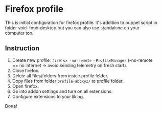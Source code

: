 # Firefox profile

This is initial configuration for firefox profile. It's addition to puppet script in folder void-linux-desktop but you can also use standalone on your computer too.

## Instruction

1. Create new profile: `firefox -no-remote -ProfileManager` (-no-remote == no internet -> avoid sending telemetry on fresh start).
2. Close firefox.
3. Delete all files/folders from inside profile folder.
4. Copy files from folder `profile-abcxyz/` to profile folder.
5. Open firefox.
6. Go into addon settings and turn on all extensions.
7. Configure extensions to your liking.

Done!
